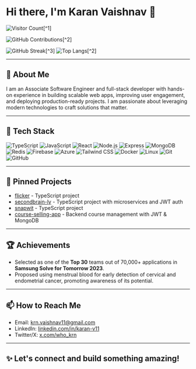 # Hi there, I'm Karan Vaishnav 👋

<!-- Visitor Badge -->
![Visitor Count](https://komarev.com/ghpvc/?username=karan-vaishnav&label=Profile%20views&color=0e75b6&style=flat)[^1]

<!-- Github Contributions -->
![GitHub Contributions](https://github-readme-stats.vercel.app/api?username=karan-vaishnav&show_icons=true&theme=radical)[^2]

<!-- Streak and Top Langs -->
![GitHub Streak](https://streak-stats.demolab.com?user=karan-vaishnav&theme=radical&date_format=M%20j%5B%2C%20Y%5D)[^3]
![Top Langs](https://github-readme-stats.vercel.app/api/top-langs/?username=karan-vaishnav&layout=compact&theme=radical)[^2]

---

## 🚀 About Me

I am an Associate Software Engineer and full-stack developer with hands-on experience in building scalable web apps, improving user engagement, and deploying production-ready projects. I am passionate about leveraging modern technologies to craft solutions that matter.

---

## 🧰 Tech Stack

<div>
  <img src="https://img.shields.io/badge/TypeScript-007ACC?style=for-the-badge&logo=typescript" alt="TypeScript" />
  <img src="https://img.shields.io/badge/JavaScript-F7DF1E?style=for-the-badge&logo=javascript" alt="JavaScript" />
  <img src="https://img.shields.io/badge/React-61DAFB?style=for-the-badge&logo=react&logoColor=black" alt="React" />
  <img src="https://img.shields.io/badge/Node.js-339933?style=for-the-badge&logo=node-dot-js&logoColor=white" alt="Node.js" />
  <img src="https://img.shields.io/badge/Express.js-000000?style=for-the-badge&logo=express&logoColor=white" alt="Express" />
  <img src="https://img.shields.io/badge/MongoDB-47A248?style=for-the-badge&logo=mongodb&logoColor=white" alt="MongoDB" />
  <img src="https://img.shields.io/badge/Redis-DC382D?style=for-the-badge&logo=redis&logoColor=white" alt="Redis" />
  <img src="https://img.shields.io/badge/Firebase-FFCA28?style=for-the-badge&logo=firebase&logoColor=black" alt="Firebase" />
  <img src="https://img.shields.io/badge/Azure-0078D7?style=for-the-badge&logo=microsoft-azure&logoColor=white" alt="Azure" />
  <img src="https://img.shields.io/badge/Tailwind_CSS-06B6D4?style=for-the-badge&logo=tailwind-css&logoColor=white" alt="Tailwind CSS" />
  <img src="https://img.shields.io/badge/Docker-2496ED?style=for-the-badge&logo=docker&logoColor=white" alt="Docker" />
  <img src="https://img.shields.io/badge/Linux-FCC624?style=for-the-badge&logo=linux&logoColor=black" alt="Linux" />
  <img src="https://img.shields.io/badge/Git-F05032?style=for-the-badge&logo=git&logoColor=white" alt="Git" />
  <img src="https://img.shields.io/badge/GitHub-181717?style=for-the-badge&logo=github&logoColor=white" alt="GitHub" />
</div>

---

## 🧩 Pinned Projects

- [flicker](https://github.com/karan-vaishnav/flicker) - TypeScript project
- [secondbrain-ly](https://github.com/karan-vaishnav/secondbrain-ly) - TypeScript project with microservices and JWT auth
- [snapwit](https://github.com/karan-vaishnav/snapwit) - TypeScript project
- [course-selling-app](https://github.com/karan-vaishnav/course-selling-app) - Backend course management with JWT & MongoDB

---

## 🏆 Achievements

- Selected as one of the **Top 30** teams out of 70,000+ applications in **Samsung Solve for Tomorrow 2023**.  
- Proposed using menstrual blood for early detection of cervical and endometrial cancer, promoting awareness of its potential.

---

## 📫 How to Reach Me

- Email: [krn.vaishnav11@gmail.com](mailto:krn.vaishnav11@gmail.com)  
- LinkedIn: [linkedin.com/in/karan-v11](https://www.linkedin.com/in/karan-v11/)  
- Twitter/X: [x.com/who_krn](https://x.com/who_krn)  

---

## ✨ Let's connect and build something amazing!
